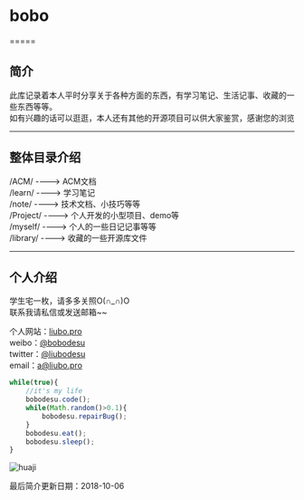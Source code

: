 # bobo
=====

## 简介

此库记录着本人平时分享关于各种方面的东西，有学习笔记、生活记事、收藏的一些东西等等。  
如有兴趣的话可以逛逛，本人还有其他的开源项目可以供大家鉴赏，感谢您的浏览  

---
## 整体目录介绍
 
/ACM/     ----> ACM文档  
/learn/   ----> 学习笔记  
/note/   ----> 技术文档、小技巧等等  
/Project/ ----> 个人开发的小型项目、demo等  
/myself/  ----> 个人的一些日记记事等等  
/library/ ----> 收藏的一些开源库文件

---
## 个人介绍

学生宅一枚，请多多关照O(∩_∩)O  
联系我请私信或发送邮箱~~  
  
  
个人网站：[liubo.pro](http://liubo.pro/?from=other(github))   
weibo：[@bobodesu](https://weibo.com/bobodesu)    
twitter：[@liubodesu](https://twitter.com/liubodesu)    
email：[a@liubo.pro](mailto:a@liubo.pro)

  

```js
while(true){
    //it's my life
    bobodesu.code();
    while(Math.random()>0.1){
        bobodesu.repairBug();
    }
    bobodesu.eat();
    bobodesu.sleep();
}
```


![huaji](https://www.fuhaodq.com/d/file/fuhaotuan/2017-02-26/b6a60560245bcd9c46e4c5790366b4b9.jpg "huaji")  
     
     
     
     
最后简介更新日期：2018-10-06

